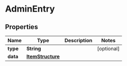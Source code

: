 

# AdminEntry

## Properties

Name | Type | Description | Notes
------------ | ------------- | ------------- | -------------
**type** | **String** |  |  [optional]
**data** | [**ItemStructure**](ItemStructure.md) |  | 




